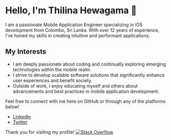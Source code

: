 # Hello, I'm Thilina Hewagama 👋

I am a passionate Mobile Application Engineer specializing in iOS development from Colombo, Sri Lanka. With over 12 years of experience, I've honed my skills in creating intuitive and performant applications.

<!--
## About Me
- 🔭 I’m currently working on various freelance projects and exploring macOS app development using SwiftUI.
- 🌱 I’m currently learning back-end development to build robust APIs for my apps.
- 👯 I’m looking to collaborate on innovative iOS projects and open source contributions.
- 🤔 I’m seeking advice on product design engineering and advanced iOS architectures.
- 💬 Ask me about anything iOS, Swift, or mobile app development!
- 📫 How to reach me: [thilina3001@gmail.com](mailto:thilina3001@gmail.com)
-->

## My Interests
- I am deeply passionate about coding and continually exploring emerging technologies within the mobile realm.
- I strive to develop scalable software solutions that significantly enhance user experiences and benefit society.
- Outside of work, I enjoy educating myself and others about advancements and best practices in mobile application development.

<!--
## Projects
Here are some projects I'm proud of:
- **[Project Name]**: A brief description of your project. [View on GitHub](#)
- **[Another Project]**: An overview of another impressive project. [View on GitHub](#)
-->

Feel free to connect with me here on GitHub or through any of the platforms below!
- [LinkedIn](https://www.linkedin.com/in/thilina-hewagama-ios/)
- [Twitter](https://twitter.com/thilina3001)

Thank you for visiting my profile!
[![Stack Overflow](http://stackoverflow.com/users/flair/1716859.png)](http://stackoverflow.com/users/1716859/thilina-chamin-hewagama)


<!--
**ThilinaHewagama/ThilinaHewagama** is a ✨ _special_ ✨ repository because its `README.md` (this file) appears on your GitHub profile.

Here are some ideas to get you started:

- 🔭 I’m currently working on ...
- 🌱 I’m currently learning ...
- 👯 I’m looking to collaborate on ...
- 🤔 I’m looking for help with ...
- 💬 Ask me about ...
- 📫 How to reach me: ...
- 😄 Pronouns: ...
- ⚡ Fun fact: ...
-->
